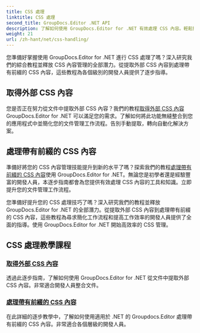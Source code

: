 ```yaml
---
title: CSS 處理
linktitle: CSS 處理
second_title: GroupDocs.Editor .NET API
description: 了解如何使用 GroupDocs.Editor for .NET 有效處理 CSS 內容。輕鬆提取外部 CSS 內容並處理帶有前綴的 CSS 內容。
weight: 21
url: /zh-hant/net/css-handling/
---
```


您準備好掌握使用 GroupDocs.Editor for .NET 進行 CSS 處理了嗎？深入研究我們的綜合教程並釋放 CSS 內容管理的全部潛力。從提取外部 CSS 內容到處理帶有前綴的 CSS 內容，這些教程為各個級別的開發人員提供了逐步指導。

## 取得外部 CSS 內容

您是否正在努力從文件中提取外部 CSS 內容？我們的教程[取得外部 CSS 內容](./get-external-css-content/)GroupDocs.Editor for .NET 可以滿足您的需求。了解如何將此功能無縫整合到您的應用程式中並簡化您的文件管理工作流程。告別手動提取，轉向自動化解決方案。

## 處理帶有前綴的 CSS 內容

準備好將您的 CSS 內容管理技能提升到新的水平了嗎？探索我們的教程[處理帶有前綴的 CSS 內容](./handle-css-content-with-prefix/)使用 GroupDocs.Editor for .NET。無論您是初學者還是經驗豐富的開發人員，本逐步指南都會為您提供有效處理 CSS 內容的工具和知識。立即提升您的文件管理工作流程。

您準備好提升您的 CSS 處理技巧了嗎？深入研究我們的教程並釋放 GroupDocs.Editor for .NET 的全部潛力。從提取外部 CSS 內容到處理帶有前綴的 CSS 內容，這些教程為尋求簡化工作流程和提高工作效率的開發人員提供了全面的指導。使用 GroupDocs.Editor for .NET 開始高效率的 CSS 管理。 
## CSS 處理教學課程
### [取得外部 CSS 內容](./get-external-css-content/)
透過此逐步指南，了解如何使用 GroupDocs.Editor for .NET 從文件中提取外部 CSS 內容。非常適合開發人員整合文件。
### [處理帶有前綴的 CSS 內容](./handle-css-content-with-prefix/)
在此詳細的逐步教學中，了解如何使用適用於 .NET 的 Groupdocs.Editor 處理帶有前綴的 CSS 內容。非常適合各個層級的開發人員。